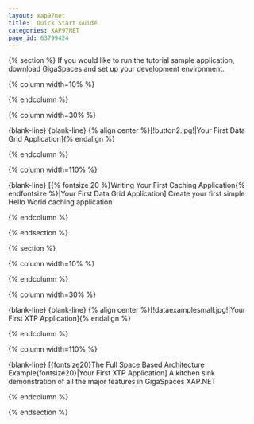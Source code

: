 ```yaml
---
layout: xap97net
title:  Quick Start Guide
categories: XAP97NET
page_id: 63799424
---
```


{% section %}
If you would like to run the tutorial sample application, download GigaSpaces and set up your development environment.

{% column width=10% %}

{% endcolumn %}

{% column width=30% %}

{blank-line}
{blank-line}
{% align center %}[!button2.jpg!|Your First Data Grid Application]{% endalign %}

{% endcolumn %}

{% column width=110% %}



{blank-line}
[{% fontsize 20 %}Writing Your First Caching Application{% endfontsize %}|Your First Data Grid Application]
Create your first simple Hello World caching application

{% endcolumn %}

{% endsection %}

{% section %}

{% column width=10% %}

{% endcolumn %}

{% column width=30% %}

{blank-line}
{blank-line}
{% align center %}[!dataexamplesmall.jpg!|Your First XTP Application]{% endalign %}

{% endcolumn %}

{% column width=110% %}



{blank-line}
[{fontsize20}The Full Space Based Architecture Example{fontsize20}|Your First XTP Application]
A kitchen sink demonstration of all the major features in GigaSpaces XAP.NET

{% endcolumn %}

{% endsection %}
